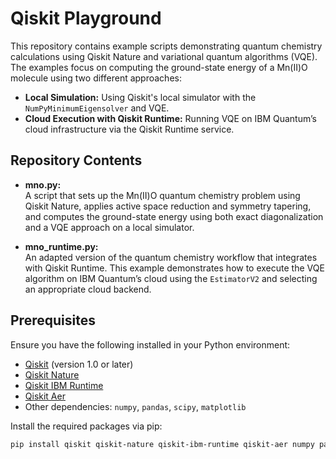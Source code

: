 # Qiskit Playground

This repository contains example scripts demonstrating quantum chemistry calculations using Qiskit Nature and variational quantum algorithms (VQE). The examples focus on computing the ground-state energy of a Mn(II)O molecule using two different approaches:

- **Local Simulation:** Using Qiskit's local simulator with the `NumPyMinimumEigensolver` and VQE.
- **Cloud Execution with Qiskit Runtime:** Running VQE on IBM Quantum’s cloud infrastructure via the Qiskit Runtime service.

## Repository Contents

- **mno.py:**  
  A script that sets up the Mn(II)O quantum chemistry problem using Qiskit Nature, applies active space reduction and symmetry tapering, and computes the ground-state energy using both exact diagonalization and a VQE approach on a local simulator.

- **mno_runtime.py:**  
  An adapted version of the quantum chemistry workflow that integrates with Qiskit Runtime. This example demonstrates how to execute the VQE algorithm on IBM Quantum’s cloud using the `EstimatorV2` and selecting an appropriate cloud backend.

## Prerequisites

Ensure you have the following installed in your Python environment:

- [Qiskit](https://qiskit.org) (version 1.0 or later)
- [Qiskit Nature](https://qiskit.org/documentation/nature/)  
- [Qiskit IBM Runtime](https://pypi.org/project/qiskit-ibm-runtime/)  
- [Qiskit Aer](https://qiskit.org/documentation/aer/)  
- Other dependencies: `numpy`, `pandas`, `scipy`, `matplotlib` 

Install the required packages via pip:

```bash
pip install qiskit qiskit-nature qiskit-ibm-runtime qiskit-aer numpy pandas scipy matplotlib

